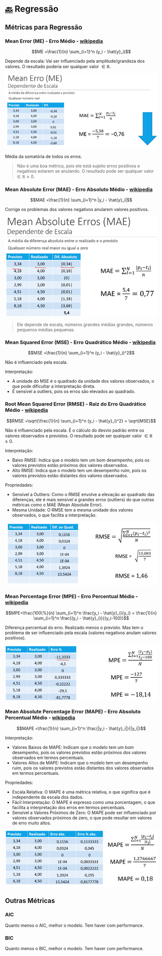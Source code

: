 # [🔙](../../README.md) Regressão

## Métricas para Regressão

### Mean Error (ME) - Erro Médio - [wikipedia](https://en.wikipedia.org/wiki/Mean_error)

$$ME =\frac{1}{n} \sum_{i=1}^n (y_i - \hat{y}_i)$$

Depende da escala: Vai ser influenciado pela amplitude/grandeza dos valores. O resultado poderia ser qualquer valor $\in \mathbb{R}$.

![alt text](image.png)



Média da somatória de todos os erros. 

> Não é uma boa métrica, pois ele está sujeito erros positivos e negativos estarem se anulando. O resultado pode ser qualquer valor $\in \mathbb{R}{\geq 0}$.

### Mean Absolute Error (MAE) - Erro Absoluto Médio - [wikipedia](https://en.wikipedia.org/wiki/Mean_absolute_error)

$$MAE =\frac{1}{n} \sum_{i=1}^n |y_i - \hat{y}_i|$$

Corrige os problemas dos valores negativos anularem valores positivos.

![alt text](image-1.png)

> Ele depende de escala, números grandes médias grandes, números pequenos médias pequenas.


### Mean Squared Error (MSE) - Erro Quadrático Médio - [wikipedia](https://en.wikipedia.org/wiki/Mean_squared_error)

$$MSE =\frac{1}{n} \sum_{i=1}^n (y_i - \hat{y}_i)^2$$

Não é influenciado pela escala.

Interpretação:
- A unidade do MSE é o quadrado da unidade dos valores observados, o que pode dificultar a interpretação direta.
- É sensível a outliers, pois os erros são elevados ao quadrado.


### Root Mean Squared Error (RMSE) - Raiz do Erro Quadrático Médio - [wikipedia](https://en.wikipedia.org/wiki/Mean_squared_error)

$$RMSE =\sqrt{\frac{1}{n} \sum_{i=1}^n (y_i - \hat{y}_i)^2} = \sqrt{MSE}$$

Não é influenciado pela escala. É o cálculo do desvio padrão entre os valores observados e previstos.  O resultado pode ser qualquer valor $\in \mathbb{R}{\geq 0}$.

Interpretação:
- Baixo RMSE: Indica que o modelo tem um bom desempenho, pois os valores previstos estão próximos dos valores observados.
- Alto RMSE: Indica que o modelo tem um desempenho ruim, pois os valores previstos estão distantes dos valores observados.

Propriedades:
- Sensível a Outliers: Como o RMSE envolve a elevação ao quadrado das diferenças, ele é mais sensível a grandes erros (outliers) do que outras métricas como o MAE (Mean Absolute Error).
- Mesma Unidade: O RMSE tem a mesma unidade dos valores observados, o que facilita a interpretação.

![alt text](image-2.png)



### Mean Percentage Error (MPE) - Erro Percentual Médio - [wikipedia](https://en.wikipedia.org/wiki/Mean_percentage_error)

$$MPE=\frac{100\%}{n} \sum_{i=1}^n \frac{y_i - \hat{y}_i}{y_i} = \frac{1}{n} \sum_{i=1}^n \frac{(y_i - \hat{y}_i)}{(y_i-100)}$$

Diferença percentual do erro. Realizado menos o previsto. Mas tem o problema de ser influenciado pela escala (valores negativos anulam valores positivos).

![alt text](image-3.png)



### Mean Absolute Percentage Error (MAPE) - Erro Absoluto Percentual Médio - [wikipedia](https://en.wikipedia.org/wiki/Mean_absolute_percentage_error)

$$MAPE =\frac{1}{n} \sum_{i=1}^n \frac{|y_i - \hat{y}_i|}{|y_i|}$$

Interpretação:
- Valores Baixos de MAPE: Indicam que o modelo tem um bom desempenho, pois os valores previstos estão próximos dos valores observados em termos percentuais.
- Valores Altos de MAPE: Indicam que o modelo tem um desempenho ruim, pois os valores previstos estão distantes dos valores observados em termos percentuais.

Propriedades:
- Escala Relativa: O MAPE é uma métrica relativa, o que significa que é independente da escala dos dados.
- Fácil Interpretação: O MAPE é expresso como uma porcentagem, o que facilita a interpretação dos erros em termos percentuais.
- Sensível a Valores Próximos de Zero: O MAPE pode ser influenciado por valores observados próximos de zero, o que pode resultar em valores de erro muito altos.

![alt text](image-4.png)

## Outras Métricas

### AIC
Quanto menos o AIC, melhor o modelo. Tem haver com performance.

### BIC

Quanto menos o BIC, melhor o modelo. Tem haver com performance.